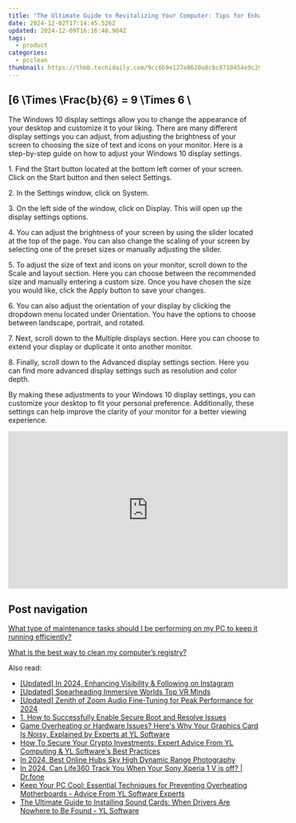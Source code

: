 ```yaml
---
title: "The Ultimate Guide to Revitalizing Your Computer: Tips for Enhanced Speed From YL Computing Expertise"
date: 2024-12-02T17:14:45.526Z
updated: 2024-12-09T16:16:48.984Z
tags:
  - product
categories:
  - pcclean
thumbnail: https://thmb.techidaily.com/9cc6b9e127e8620a8c8c8710454e9c29c9fd332bb80288c9b2f1c26ecf61a151.jpg
---
```


## \[6 \Times \Frac{b}{6} = 9 \Times 6 \

The Windows 10 display settings allow you to change the appearance of your desktop and customize it to your liking. There are many different display settings you can adjust, from adjusting the brightness of your screen to choosing the size of text and icons on your monitor. Here is a step-by-step guide on how to adjust your Windows 10 display settings. 

1\. Find the Start button located at the bottom left corner of your screen. Click on the Start button and then select Settings.

2\. In the Settings window, click on System.

3\. On the left side of the window, click on Display. This will open up the display settings options. 

4\. You can adjust the brightness of your screen by using the slider located at the top of the page. You can also change the scaling of your screen by selecting one of the preset sizes or manually adjusting the slider.

5\. To adjust the size of text and icons on your monitor, scroll down to the Scale and layout section. Here you can choose between the recommended size and manually entering a custom size. Once you have chosen the size you would like, click the Apply button to save your changes.

6\. You can also adjust the orientation of your display by clicking the dropdown menu located under Orientation. You have the options to choose between landscape, portrait, and rotated.

7\. Next, scroll down to the Multiple displays section. Here you can choose to extend your display or duplicate it onto another monitor.

8\. Finally, scroll down to the Advanced display settings section. Here you can find more advanced display settings such as resolution and color depth. 

By making these adjustments to your Windows 10 display settings, you can customize your desktop to fit your personal preference. Additionally, these settings can help improve the clarity of your monitor for a better viewing experience.

<!-- affiliate ads begin -->
<iframe width="560" height="315" src="https://www.youtube.com/embed/cKRBWf1EDZo?si=CTNd4q450biit4eM" title="YouTube video player" frameborder="0" allow="accelerometer; autoplay; clipboard-write; encrypted-media; gyroscope; picture-in-picture; web-share" referrerpolicy="strict-origin-when-cross-origin" allowfullscreen></iframe>
<!-- affiliate ads end -->

## Post navigation

[What type of maintenance tasks should I be performing on my PC to keep it running efficiently?](https://tools.techidaily.com/pcclean/products/)

[What is the best way to clean my computer’s registry?](https://tools.techidaily.com/pcclean/products/)

<ins class="adsbygoogle"
     style="display:block"
     data-ad-format="autorelaxed"
     data-ad-client="ca-pub-7571918770474297"
     data-ad-slot="1223367746"></ins>

<ins class="adsbygoogle"
     style="display:block"
     data-ad-client="ca-pub-7571918770474297"
     data-ad-slot="8358498916"
     data-ad-format="auto"
     data-full-width-responsive="true"></ins>

<span class="atpl-alsoreadstyle">Also read:</span>
<div><ul>
<li><a href="https://instagram-clips.techidaily.com/updated-in-2024-enhancing-visibility-and-following-on-instagram/"><u>[Updated] In 2024, Enhancing Visibility & Following on Instagram</u></a></li>
<li><a href="https://vp-tips.techidaily.com/updated-spearheading-immersive-worlds-top-vr-minds/"><u>[Updated] Spearheading Immersive Worlds Top VR Minds</u></a></li>
<li><a href="https://digital-screen-recording.techidaily.com/updated-zenith-of-zoom-audio-fine-tuning-for-peak-performance-for-2024/"><u>[Updated] Zenith of Zoom Audio Fine-Tuning for Peak Performance for 2024</u></a></li>
<li><a href="https://solve-manuals.techidaily.com/1-how-to-successfully-enable-secure-boot-and-resolve-issues/"><u>1. How to Successfully Enable Secure Boot and Resolve Issues</u></a></li>
<li><a href="https://discover-best.techidaily.com/game-overheating-or-hardware-issues-heres-why-your-graphics-card-is-noisy-explained-by-experts-at-yl-software/"><u>Game Overheating or Hardware Issues? Here's Why Your Graphics Card Is Noisy, Explained by Experts at YL Software</u></a></li>
<li><a href="https://discover-best.techidaily.com/how-to-secure-your-crypto-investments-expert-advice-from-yl-computing-and-yl-softwares-best-practices/"><u>How To Secure Your Crypto Investments: Expert Advice From YL Computing & YL Software's Best Practices</u></a></li>
<li><a href="https://fox-cloud.techidaily.com/in-2024-best-online-hubs-sky-high-dynamic-range-photography/"><u>In 2024, Best Online Hubs Sky High Dynamic Range Photography</u></a></li>
<li><a href="https://review-topics.techidaily.com/in-2024-can-life360-track-you-when-your-sony-xperia-1-v-is-off-drfone-by-drfone-virtual-android/"><u>In 2024, Can Life360 Track You When Your Sony Xperia 1 V is off? | Dr.fone</u></a></li>
<li><a href="https://discover-best.techidaily.com/keep-your-pc-cool-essential-techniques-for-preventing-overheating-motherboards-advice-from-yl-software-experts/"><u>Keep Your PC Cool: Essential Techniques for Preventing Overheating Motherboards - Advice From YL Software Experts</u></a></li>
<li><a href="https://discover-best.techidaily.com/the-ultimate-guide-to-installing-sound-cards-when-drivers-are-nowhere-to-be-found-yl-software/"><u>The Ultimate Guide to Installing Sound Cards: When Drivers Are Nowhere to Be Found - YL Software</u></a></li>
</ul></div>

